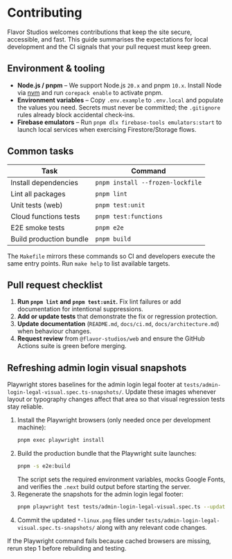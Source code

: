 # Contributing

Flavor Studios welcomes contributions that keep the site secure, accessible, and fast. This guide summarises the expectations for local development and the CI signals that your pull request must keep green.

## Environment & tooling

- **Node.js / pnpm** – We support Node.js `20.x` and pnpm `10.x`. Install Node via [nvm](https://github.com/nvm-sh/nvm) and run `corepack enable` to activate pnpm.
- **Environment variables** – Copy `.env.example` to `.env.local` and populate the values you need. Secrets must never be committed; the `.gitignore` rules already block accidental check-ins.
- **Firebase emulators** – Run `pnpm dlx firebase-tools emulators:start` to launch local services when exercising Firestore/Storage flows.

## Common tasks

| Task | Command |
| --- | --- |
| Install dependencies | `pnpm install --frozen-lockfile` |
| Lint all packages | `pnpm lint` |
| Unit tests (web) | `pnpm test:unit` |
| Cloud functions tests | `pnpm test:functions` |
| E2E smoke tests | `pnpm e2e` |
| Build production bundle | `pnpm build` |

The `Makefile` mirrors these commands so CI and developers execute the same entry points. Run `make help` to list available targets.

## Pull request checklist

1. **Run `pnpm lint` and `pnpm test:unit`.** Fix lint failures or add documentation for intentional suppressions.
2. **Add or update tests** that demonstrate the fix or regression protection.
3. **Update documentation** (`README.md`, `docs/ci.md`, `docs/architecture.md`) when behaviour changes.
4. **Request review** from `@flavor-studios/web` and ensure the GitHub Actions suite is green before merging.

## Refreshing admin login visual snapshots

Playwright stores baselines for the admin login legal footer at `tests/admin-login-legal-visual.spec.ts-snapshots/`. Update these images whenever layout or typography changes affect that area so that visual regression tests stay reliable.

1. Install the Playwright browsers (only needed once per development machine):
   ```bash
   pnpm exec playwright install
   ```
2. Build the production bundle that the Playwright suite launches:
   ```bash
   pnpm -s e2e:build
   ```
   The script sets the required environment variables, mocks Google Fonts, and verifies the `.next` build output before starting the server.
3. Regenerate the snapshots for the admin login legal footer:
   ```bash
   pnpm playwright test tests/admin-login-legal-visual.spec.ts --update-snapshots
   ```
4. Commit the updated `*-linux.png` files under `tests/admin-login-legal-visual.spec.ts-snapshots/` along with any relevant code changes.

If the Playwright command fails because cached browsers are missing, rerun step 1 before rebuilding and testing.